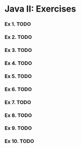 # Java II: Exercises

### Ex 1.  TODO

### Ex 2.  TODO

### Ex 3.  TODO

### Ex 4.  TODO

### Ex 5.  TODO

### Ex 6.  TODO

### Ex 7.  TODO

### Ex 8.  TODO

### Ex 9.  TODO

### Ex 10.  TODO